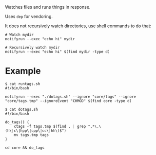 Watches files and runs things in response.

Uses `dep` for vendoring.

It does not recursively watch directories, use shell commands to do that:
```
# Watch mydir
notifyrun --exec "echo hi" mydir

# Recursively watch mydir
notifyrun --exec "echo hi" $(find mydir -type d)
```

# Example

```
$ cat runtags.sh
#!/bin/bash

notifyrun --exec "./dotags.sh" --ignore "core/tags" --ignore "core/tags.tmp" --ignoreEvent "CHMOD" $(find core -type d)
```

```
$ cat dotags.sh
#!/bin/bash

do_tags() {
    ctags -f tags.tmp $(find . | grep ".*\.\(h\|c\|hpp\|cpp\|cc\|hh\)$")
    mv tags.tmp tags
}

cd core && do_tags
```
